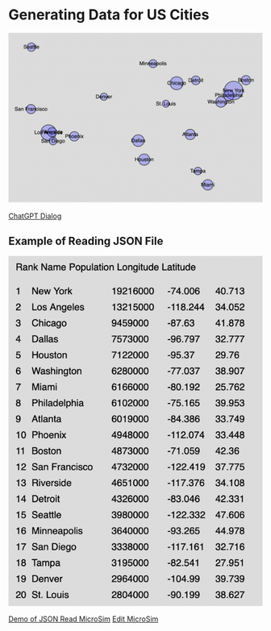 # Generating Data for US Cities

![](us-cities.png)

[ChatGPT Dialog](https://chat.openai.com/share/a805f2cc-d10f-4f80-b47e-5d63ba3f005e)

## Example of Reading JSON File

![](./city-list.png)

[Demo of JSON Read MicroSim](jason-read.html)
[Edit MicroSim](https://editor.p5js.org/dmccreary/sketches/pJi64a8MK)